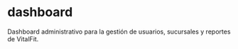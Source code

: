 # dashboard
Dashboard administrativo para la gestión de usuarios, sucursales y reportes de VitalFit.
